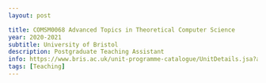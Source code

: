```yaml
---
layout: post

title: COMSM0068 Advanced Topics in Theoretical Computer Science
year: 2020-2021
subtitle: University of Bristol
description: Postgraduate Teaching Assistant
info: https://www.bris.ac.uk/unit-programme-catalogue/UnitDetails.jsa?ayrCode=20%2F21&unitCode=COMSM0069
tags: [Teaching]
---
```

